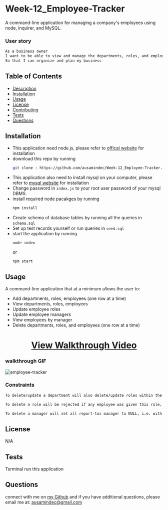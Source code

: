 # Week-12_Employee-Tracker
A command-line application for managing a company's employees using node, inquirer, and MySQL.


### User story
```md
As a business owner
I want to be able to view and manage the departments, roles, and employees in my company
So that I can organize and plan my business
```
## Table of Contents
  * [Description](#description)
  * [Installation](#installation)
  * [Usage](#usage)
  * [License](#license)
  * [Contributing](#contributing)
  * [Tests](#tests)
  * [Questions](#questions)  

## Installation
- This application need node.js, please refer to [offical website](https://nodejs.org/en/download/) for installation
- download this repo by running
    ```bash
    git clone : https://github.com/ausamindec/Week-12_Employee-Tracker.git
    ```
- This application also need to install mysql on your computer, please refer to [mysql website](https://www.mysql.com/downloads/) for installation
- Change password in ```index.js``` to your root user password of your mysql DBMS.
- install required node pacakges by running
    ```bash
    npm install
    ```
- Create schema of database tables by running all the queries in ```schema.sql```
- Set up test records yourself or run queries in ```seed.sql```
- start the application by running
    ```
    node index
    ```
    or
    ```
    npm start
    ```


## Usage
A command-line application that at a minimum allows the user to:
- Add departments, roles, employees (one row at a time)
- View departments, roles, employees
- Update employee roles
- Update employee managers
- View employees by manager
- Delete departments, roles, and employees (one row at a time)

### 
<h1 align="center">
    <a href="https://drive.google.com/file/d/1jkLcPTya4VeHd8YzFLy4ORIoPeSX3_-k/view?usp=sharing" target="_blank">
     View Walkthrough Video
    </a>
</h1>

### walkthrough GIF
![employee-tracker](./demo_week-12)

### Constraints
```md
To delete/update a department will also delete/update roles within the department

To delete a role will be rejected if any employee was given this role, and an error will be thrown; to update a role will also update every employee with the role

To delete a manager will set all report-tos manager to NULL, i.e. with no manager 
```

## License
N/A
  
## Tests
Terminal run this application  
## Questions
connect with me on [my Github](https://github.com/ausamindec) and if you have additional questions, please email me at: ausamindec@gmail.com


